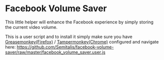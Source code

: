 # Facebook Volume Saver
This little helper will enhance the Facebook experience by simply storing the current video volume.

This is a user script and to install it simply make sure you have [Greasemonkey(Firefox)](https://addons.mozilla.org/de/firefox/addon/greasemonkey/) / [Tampermonkey(Chrome)](https://chrome.google.com/webstore/detail/tampermonkey/dhdgffkkebhmkfjojejmpbldmpobfkfo) configured and navigate here:
https://github.com/Semitalis/facebook-volume-saver/raw/master/facebook_volume_saver.user.js
